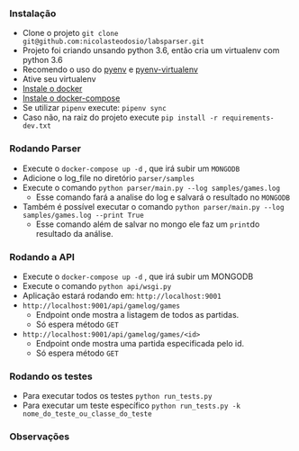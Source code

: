 ### Instalação ###
* Clone o projeto `git clone git@github.com:nicolasteodosio/labsparser.git`
* Projeto foi criando unsando python 3.6, então cria um virtualenv com python 3.6
* Recomendo o uso do  [pyenv](https://github.com/pyenv/pyenv-installer) e [pyenv-virtualenv](https://github.com/pyenv/pyenv-virtualenv#installation)
* Ative seu virtualenv
* [Instale o docker](https://docs.docker.com/install/linux/docker-ce/ubuntu/#install-using-the-repository)
* [Instale o docker-compose](https://docs.docker.com/compose/install/#install-compose)
* Se utilizar `pipenv` execute: `pipenv sync`
* Caso não, na raiz do projeto execute `pip install -r requirements-dev.txt`

### Rodando Parser ###
* Execute o `docker-compose up -d` , que irá subir um `MONGODB`
* Adicione o log_file no diretório `parser/samples`
* Execute o comando `python parser/main.py --log samples/games.log` 
    * Esse comando fará a analise do log e salvará o resultado no `MONGODB`
* Também é possível executar o comando `python parser/main.py --log samples/games.log --print True`
    * Esse comando além de salvar no mongo ele faz um `print`do resultado da análise.

### Rodando a API ###
* Execute o `docker-compose up -d` , que irá subir um MONGODB
* Execute o comando `python api/wsgi.py` 
* Aplicação estará rodando em: `http://localhost:9001`
* `http://localhost:9001/api/gamelog/games`
    * Endpoint onde mostra a listagem de todos as partidas.
    * Só espera método `GET`
* `http://localhost:9001/api/gamelog/games/<id>`
    * Endpoint onde mostra uma partida especificada pelo id.
    * Só espera método `GET`
    
### Rodando os testes ###
* Para executar todos os testes `python run_tests.py`
* Para executar um teste específico `python run_tests.py -k nome_do_teste_ou_classe_do_teste`
   
### Observações ###
